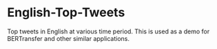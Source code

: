 # English-Top-Tweets
Top tweets in English at various time period. This is used as a demo for BERTransfer and other similar applications.

